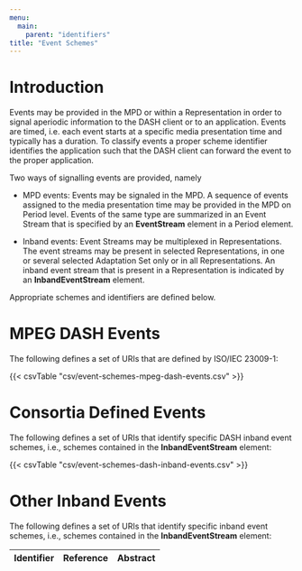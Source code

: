 ```yaml
---
menu:
  main:
    parent: "identifiers"
title: "Event Schemes"
---
```


# Introduction

Events may be provided in the MPD or within a Representation in order to signal aperiodic information to the DASH client or to an application. Events are timed, i.e. each event starts at a specific media presentation time and typically has a duration. To classify events a proper scheme identifier identifies the application such that the DASH client can forward the event to the proper application.

Two ways of signalling events are provided, namely

* MPD events: Events may be signaled in the MPD. A sequence of events assigned to the media presentation time may be provided in the MPD on Period level. Events of the same type are summarized in an Event Stream that is specified by an **EventStream** element in a Period element.

* Inband events: Event Streams may be multiplexed in Representations. The event streams may be present in selected Representations, in one or several selected Adaptation Set only or in all Representations. An inband event stream that is present in a Representation is indicated by an **InbandEventStream** element.

Appropriate schemes and identifiers are defined below.

# MPEG DASH Events

The following defines a set of URIs that are defined by ISO/IEC 23009-1:

{{< csvTable "csv/event-schemes-mpeg-dash-events.csv" >}}

# Consortia Defined Events

The following defines a set of URIs that identify specific DASH inband event schemes, i.e., schemes contained in the **InbandEventStream** element:

{{< csvTable "csv/event-schemes-dash-inband-events.csv" >}}

# Other Inband Events

The following defines a set of URIs that identify specific inband event schemes, i.e., schemes contained in the **InbandEventStream** element:

Identifier                        |Reference                           |Abstract
----------------------------------|------------------------------------|----------------
